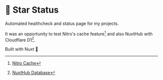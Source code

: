 # 🌠 Star Status

Automated healthcheck and status page for my projects.

It was an opportunity to test Nitro's cache feature[^1] and also NuxtHub with Cloudflare D1[^2].

Built with Nuxt 💚

[^1]: [Nitro Cache](https://nitro.build/guide/cache)
[^2]: [NuxtHub Database](https://hub.nuxt.com/docs/features/database)
